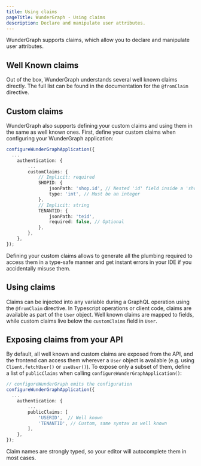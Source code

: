 ```yaml
---
title: Using claims
pageTitle: WunderGraph - Using claims
description: Declare and manipulate user attributes.
---
```


WunderGraph supports claims, which allow you to declare and manipulate user attributes.

## Well Known claims

Out of the box, WunderGraph understands several well known claims directly. The full list can be found in the
documentation for the `@fromClaim` directive.

## Custom claims

WunderGraph also supports defining your custom claims and using them in the same as well known ones. First,
define your custom claims when configuring your WunderGraph application:

```typescript
configureWunderGraphApplication({
  ...
	authentication: {
        ...
		customClaims: {
			// Implicit: required
			SHOPID: {
				jsonPath: 'shop.id', // Nested 'id' field inside a 'shop' object
				type: 'int', // Must be an integer
			},
			// Implicit: string
			TENANTID: {
				jsonPath: 'teid',
				required: false, // Optional
			},
	    },
    },
});
```

Defining your custom claims allows to generate all the plumbing required to access them in a type-safe manner
and get instant errors in your IDE if you accidentally misuse them.

## Using claims

Claims can be injected into any variable during a GraphQL operation using the `@fromClaim` directive. In Typescript
operations or client code, claims are available as part of the `User` object. Well known claims are mapped to fields,
while custom claims live below the `customClaims` field in `User`.

## Exposing claims from your API

By default, all well known and custom claims are exposed from the API, and the frontend can access them
wherever a `User` object is available (e.g. using `Client.fetchUser()` or `useUser()`). To expose only a subset of them, define a list of `publicClaims` when calling `configureWunderGraphApplication()`:

```ts
// configureWunderGraph emits the configuration
configureWunderGraphApplication({
  ...
	authentication: {
        ...
        publicClaims: [
            'USERID',  // Well known
            'TENANTID', // Custom, same syntax as well known
        ],
	},
});
```

Claim names are strongly typed, so your editor will autocomplete them in most cases.
